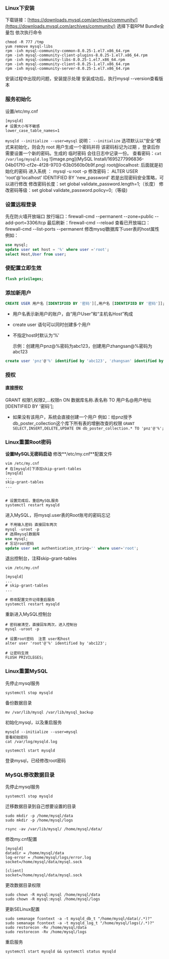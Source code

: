 ### Linux下安装
下载链接：[https://downloads.mysql.com/archives/community/](https://downloads.mysql.com/archives/community/)
选择下载RPM Bundle全量包
依次执行命令

```shell
chmod -R 777 /tmp
yum remove mysql-libs
rpm -ivh mysql-community-common-8.0.25-1.el7.x86_64.rpm
rpm -ivh mysql-community-client-plugins-8.0.25-1.el7.x86_64.rpm
rpm -ivh mysql-community-libs-8.0.25-1.el7.x86_64.rpm
rpm -ivh mysql-community-client-8.0.25-1.el7.x86_64.rpm
rpm -ivh mysql-community-server-8.0.25-1.el7.x86_64.rpm
```

安装过程中出现的问题，安装提示处理
安装成功后，执行mysql --version查看版本

### 服务初始化

设置/etc/my.cnf

```shell
[mysqld]
# 设置大小写不敏感
lower_case_table_names=1
```

`mysqld --initialize --user=mysql`
说明： `--initialize` 选项默认以“安全”模式来初始化，则会为 root 用户生成一个密码并将 该密码标记为过期 ，登录后你需要设置一个新的密码。生成的 临时密码 会往日志中记录一份。
查看密码：`cat /var/log/mysqld.log`
![image.png](MySQL Install/1695277996836-04b017f0-cf2e-4f28-9703-63b0560b0b9f.png)
root@localhost: 后面就是初始化的密码
进入系统 ： mysql -u root -p 
修改密码： ALTER USER 'root'@'localhost' IDENTIFIED BY 'new_password' 
若是出现密码安全策略，可以进行修改
	修改密码长度：set global validate_password.length=1;（长度）
	修改密码等级：set global validate_password.policy=0;（等级)

### 设置远程登录
先在防火墙开放端口 
放行端口：firewall-cmd --permanent --zone=public --add-port=3306/tcp 
最后刷新：firewall-cmd --reload 
查看已开放端口：firewall-cmd --list-ports --permanent
修改mysql数据库下user表的host属性
例如：

 ```sql
use mysql; 
update user set host = '%' where user ='root';
select Host,User from user; 
```

### 使配置立即生效
```sql
flush privileges;
```

### 添加新用户
 ```sql
CREATE USER 用户名 [IDENTIFIED BY '密码'][,用户名 [IDENTIFIED BY '密码']];
```
- 用户名表示新用户的账户，由“用户User”和“主机名Host”构成

- create user 语句可以同时创建多个用户

- 不指定host时默认为‘%’

  示例：创建用户pnz@%密码为abc123，创建用户zhangsan@%密码为abc123

 ```sql
create user 'pnz'@'%' identified by 'abc123', 'zhangsan' identified by 'abc123';
```
### 授权
#### 直接授权
GRANT 权限1,权限2,…权限n ON 数据库名称.表名称 TO 用户名@用户地址 [IDENTIFIED BY '密码']; 
- 如果没有该用户，系统会直接创建一个用户
例如：给pnz授予db_poster_collection这个库下所有表的增删改查的权限
`GRANT SELECT,INSERT,DELETE,UPDATE ON db_poster_collection.* TO 'pnz'@'%';`

### Linux重置Root密码
**设置MySQL无密码启动**
修改**/etc/my.cnf**配置文件
```shell
vim /etc/my.cnf
# 在[mysqld]下添加skip-grant-tables
[mysqld]
...
skip-grant-tables
...


# 设置完成后，重启MySQL服务
systemctl restart mysqld
```
进入MySQL，将mysql.user表的Root账号的密码忘记
```sql
# 不用输入密码 直接回车两次
mysql -uroot -p
# 选择mysql数据库
use mysql;
# 忘记root密码
update user set authentication_string='' where user='root';
```
退出控制台，注释skip-grant-tables
```shell
vim /etc/my.cnf

[mysqld]
...
# skip-grant-tables
...

# 修改配置文件记得重启服务
systemctl restart mysqld
```
重新进入MySQL控制台
```shell
# 密码被清空，直接回车两次，进入控制台
mysql -uroot -p

# 设置root密码  注意 user和host
alter user 'root'@'%' identified by 'abc123';

# 让密码生效
FLUSH PRIVILEGES;
```

### Linux重置MySQL

先停止mysql服务

```shell
systemctl stop mysqld
```

备份数据目录

```shell
mv /var/lib/mysql /var/lib/mysql_backup
```

初始化mysql，以及重启服务

```shell
mysqld --initialize --user=mysql
查看初始密码
cat /var/log/mysqld.log

systemctl start mysqld
```

登录mysql，已经修改root密码

### MySQL修改数据目录

先停止mysql服务

```shell
systemctl stop mysqld
```

迁移数据目录到自己想要设置的目录

```shell
sudo mkdir -p /home/mysql/data
sudo mkdir -p /home/mysql/logs

rsync -av /var/lib/mysql/ /home/mysql/data/
```

修改my.cnf配置

```shell
[mysqld]
datadir = /home/mysql/data
log-error = /home/mysql/logs/error.log
socket=/home/mysql/data/mysql.sock

[client]
socket=/home/mysql/data/mysql.sock
```

更改数据目录权限

```shell
sudo chown -R mysql:mysql /home/mysql/data
sudo chown -R mysql:mysql /home/mysql/logs
```

更新SELinux配置

```shell
sudo semanage fcontext -a -t mysqld_db_t "/home/mysql/data(/.*)?"
sudo semanage fcontext -a -t mysqld_log_t "/home/mysql/logs(/.*)?"
sudo restorecon -Rv /home/mysql/data
sudo restorecon -Rv /home/mysql/logs
```

重启服务

```shell
systemctl start mysqld && systemctl status mysqld
```




